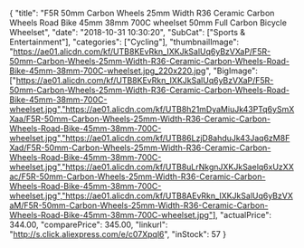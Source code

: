 {
	"title": "F5R 50mm Carbon Wheels 25mm Width R36 Ceramic Carbon Wheels Road Bike 45mm 38mm 700C wheelset 50mm Full Carbon Bicycle Wheelset",
	"date": "2018-10-31 10:30:20",
	"SubCat": ["Sports & Entertainment"],
	"categories": ["Cycling"],
	"thumbnailImage": "https://ae01.alicdn.com/kf/UTB8KEvRkn_IXKJkSalUq6yBzVXaP/F5R-50mm-Carbon-Wheels-25mm-Width-R36-Ceramic-Carbon-Wheels-Road-Bike-45mm-38mm-700C-wheelset.jpg_220x220.jpg",
	"BigImage": ["https://ae01.alicdn.com/kf/UTB8KEvRkn_IXKJkSalUq6yBzVXaP/F5R-50mm-Carbon-Wheels-25mm-Width-R36-Ceramic-Carbon-Wheels-Road-Bike-45mm-38mm-700C-wheelset.jpg","https://ae01.alicdn.com/kf/UTB8h21mDyaMiuJk43PTq6ySmXXaa/F5R-50mm-Carbon-Wheels-25mm-Width-R36-Ceramic-Carbon-Wheels-Road-Bike-45mm-38mm-700C-wheelset.jpg","https://ae01.alicdn.com/kf/UTB86LzjD8ahduJk43Jaq6zM8FXad/F5R-50mm-Carbon-Wheels-25mm-Width-R36-Ceramic-Carbon-Wheels-Road-Bike-45mm-38mm-700C-wheelset.jpg","https://ae01.alicdn.com/kf/UTB8uLrNkgnJXKJkSaelq6xUzXXac/F5R-50mm-Carbon-Wheels-25mm-Width-R36-Ceramic-Carbon-Wheels-Road-Bike-45mm-38mm-700C-wheelset.jpg","https://ae01.alicdn.com/kf/UTB8AEvRkn_IXKJkSalUq6yBzVXaM/F5R-50mm-Carbon-Wheels-25mm-Width-R36-Ceramic-Carbon-Wheels-Road-Bike-45mm-38mm-700C-wheelset.jpg"],
	"actualPrice": 344.00,
	"comparePrice": 345.00,
	"linkurl": "http://s.click.aliexpress.com/e/c07Xpql6",
	"inStock": 57
}
